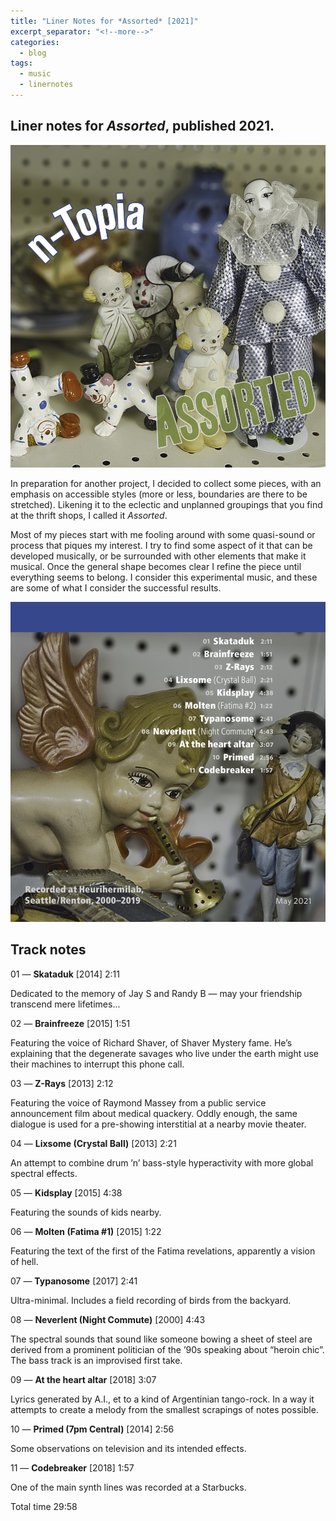 ```yaml
---
title: "Liner Notes for *Assorted* [2021]"
excerpt_separator: "<!--more-->"
categories:
  - blog
tags: 
  - music
  - linernotes
---
```


## Liner notes for *Assorted*, published 2021.

![Assorted-front-cover.jpg](/assets/images/Assorted-front-cover.jpg)

In preparation for another project, I decided to collect some pieces, with an emphasis on accessible styles (more or less, boundaries are there to be stretched).  Likening it to the eclectic and unplanned groupings that you find at the thrift shops, I called it *Assorted*.


<!--more-->

Most of my pieces start with me fooling around with some quasi-sound or process that piques my interest.  I try to find some aspect of it that can be developed musically, or be surrounded with other elements that make it musical.  Once the general shape becomes clear I refine the piece until everything seems to belong.  I consider this experimental music, and these are some of what I consider the successful results.
 
![Assorted-back-cover.jpg](/assets/images/Assorted-back-cover.jpg)

## Track notes

01 — **Skataduk** [2014] 2:11 

Dedicated to the memory of Jay S and Randy B — may your friendship transcend mere lifetimes...

02 — **Brainfreeze** [2015] 1:51

Featuring the voice of Richard Shaver, of Shaver Mystery fame. He’s explaining that the degenerate savages who live under the earth might use their machines to interrupt this phone call.

03 — **Z-Rays** [2013] 2:12

Featuring the voice of Raymond Massey from a public service announcement film about medical quackery. Oddly enough, the same dialogue is used for a pre-showing interstitial at a nearby movie theater.

04 — **Lixsome (Crystal Ball)** [2013] 2:21

An attempt to combine drum ’n’ bass-style hyperactivity with more global spectral effects.

05 — **Kidsplay** [2015] 4:38 

Featuring the sounds of kids nearby.

06 — **Molten (Fatima #1)** [2015] 1:22

Featuring the text of the first of the Fatima revelations, apparently a vision of hell.

07 — **Typanosome** [2017] 2:41

Ultra-minimal.  Includes a field recording of birds from the backyard.

08 — **Neverlent (Night Commute)** [2000] 4:43

The spectral sounds that sound like someone bowing a sheet of steel are derived from a prominent politician of the ’90s speaking about “heroin chic”.  The bass track is an improvised first take.

09 — **At the heart altar** [2018] 3:07

Lyrics generated by A.I., et to a kind of Argentinian tango-rock.  In a way it attempts to create a melody from the smallest scrapings of notes possible.

10 — **Primed (7pm Central)** [2014] 2:56

Some observations on television and its intended effects.

11 — **Codebreaker** [2018] 1:57

One of the main synth lines was recorded at a Starbucks.

Total time 29:58

